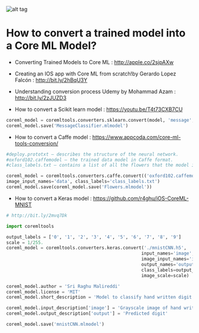 
 ![alt tag](https://cdn-images-1.medium.com/max/1280/1*2ZnWDYFDhoM3QStBoghWeA.png)
 
 # How to convert a trained model into a Core ML Model? 
* Converting Trained Models to Core ML : http://apple.co/2sjpAXw
* Creating an IOS app with Core ML from scratch!by Gerardo Lopez Falcón : http://bit.ly/2hBqU3Y
* Understanding conversion process Udemy by Mohammad Azam : http://bit.ly/2zJUZD3


* How to convert a Scikit learn model : https://youtu.be/T4t73CXB7CU
```python
coreml_model = coremltools.converters.sklearn.convert(model, 'message', 'label')
coreml_model.save('MessageClassifier.mlmodel')

```

* How to convert a Caffe model : https://www.appcoda.com/core-ml-tools-conversion/
```python 
#deploy.prototxt – describes the structure of the neural network.
#oxford102.caffemodel – the trained data model in Caffe format.
#class_labels.txt – contains a list of all the flowers that the model is able to recognize.

coreml_model = coremltools.converters.caffe.convert(('oxford102.caffemodel','deploy.prototxt'), 
image_input_names='data', class_labels='class_labels.txt')
coreml_model.save(coreml_model.save('Flowers.mlmodel'))

```

* How to convert a Keras model : https://github.com/r4ghu/iOS-CoreML-MNIST

```python
# http://bit.ly/2mvq7Dk

import coremltools

output_labels = ['0', '1', '2', '3', '4', '5', '6', '7', '8', '9']
scale = 1/255.
coreml_model = coremltools.converters.keras.convert('./mnistCNN.h5',
                                                   input_names='image',
                                                   image_input_names='image',
                                                   output_names='output',
                                                   class_labels=output_labels,
                                                   image_scale=scale)

coreml_model.author = 'Sri Raghu Malireddi'
coreml_model.license = 'MIT'
coreml_model.short_description = 'Model to classify hand written digit'

coreml_model.input_description['image'] = 'Grayscale image of hand written digit'
coreml_model.output_description['output'] = 'Predicted digit'

coreml_model.save('mnistCNN.mlmodel')

```



 
 
